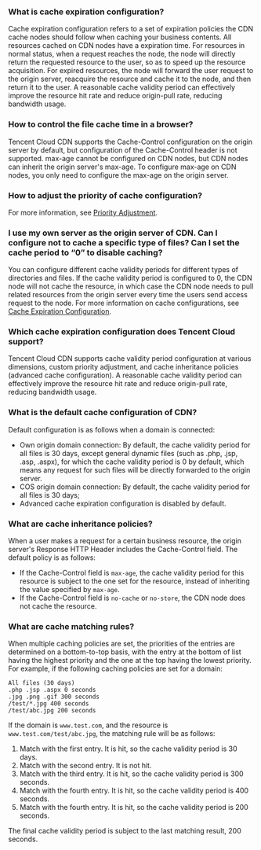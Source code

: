 ### What is cache expiration configuration?
Cache expiration configuration refers to a set of expiration policies the CDN cache nodes should follow when caching your business contents.
All resources cached on CDN nodes have a expiration time. For resources in normal status, when a request reaches the node, the node will directly return the requested resource to the user, so as to speed up the resource acquisition. For expired resources, the node will forward the user request to the origin server, reacquire the resource and cache it to the node, and then return it to the user. A reasonable cache validity period can effectively improve the resource hit rate and reduce origin-pull rate, reducing bandwidth usage.

### How to control the file cache time in a browser?
Tencent Cloud CDN supports the Cache-Control configuration on the origin server by default, but configuration of the Cache-Control header is not supported. max-age cannot be configured on CDN nodes, but CDN nodes can inherit the origin server's max-age. To configure max-age on CDN nodes, you only need to configure the max-age on the origin server.

### How to adjust the priority of cache configuration?
For more information, see [Priority Adjustment](https://cloud.tencent.com/document/product/228/6290#.E4.BC.98.E5.85.88.E7.BA.A7).

### I use my own server as the origin server of CDN. Can I configure not to cache a specific type of files? Can I set the cache period to “0” to disable caching?
You can configure different cache validity periods for different types of directories and files. If the cache validity period is configured to 0, the CDN node will not cache the resource, in which case the CDN node needs to pull related resources from the origin server every time the users send access request to the node. For more information on cache configurations, see [Cache Expiration Configuration](https://cloud.tencent.com/doc/product/228/6290).

### Which cache expiration configuration does Tencent Cloud support?
Tencent Cloud CDN supports cache validity period configuration at various dimensions, custom priority adjustment, and cache inheritance policies (advanced cache configuration). A reasonable cache validity period can effectively improve the resource hit rate and reduce origin-pull rate, reducing bandwidth usage.

### What is the default cache configuration of CDN?
Default configuration is as follows when a domain is connected:
- Own origin domain connection: By default, the cache validity period for all files is 30 days, except general dynamic files (such as .php, .jsp, .asp, .aspx), for which the cache validity period is 0 by default, which means any request for such files will be directly forwarded to the origin server.
- COS origin domain connection: By default, the cache validity period for all files is 30 days;
- Advanced cache expiration configuration is disabled by default.

### What are cache inheritance policies?
When a user makes a request for a certain business resource, the origin server's Response HTTP Header includes the Cache-Control field. The default policy is as follows:
- If the Cache-Control field is `max-age`, the cache validity period for this resource is subject to the one set for the resource, instead of inheriting the value specified by `max-age`.
- If the Cache-Control field is `no-cache` or `no-store`, the CDN node does not cache the resource.

### What are cache matching rules?
When multiple caching policies are set, the priorities of the entries are determined on a bottom-to-top basis, with the entry at the bottom of list having the highest priority and the one at the top having the lowest priority. For example, if the following caching policies are set for a domain:
```
All files (30 days)
.php .jsp .aspx 0 seconds
.jpg .png .gif 300 seconds
/test/*.jpg 400 seconds
/test/abc.jpg 200 seconds
```

If the domain is `www.test.com`, and the resource is `www.test.com/test/abc.jpg`, the matching rule will be as follows:
1. Match with the first entry. It is hit, so the cache validity period is 30 days.
2. Match with the second entry. It is not hit.
3. Match with the third entry. It is hit, so the cache validity period is 300 seconds.
4. Match with the fourth entry. It is hit, so the cache validity period is 400 seconds.
5. Match with the fourth entry. It is hit, so the cache validity period is 200 seconds.

The final cache validity period is subject to the last matching result, 200 seconds.
